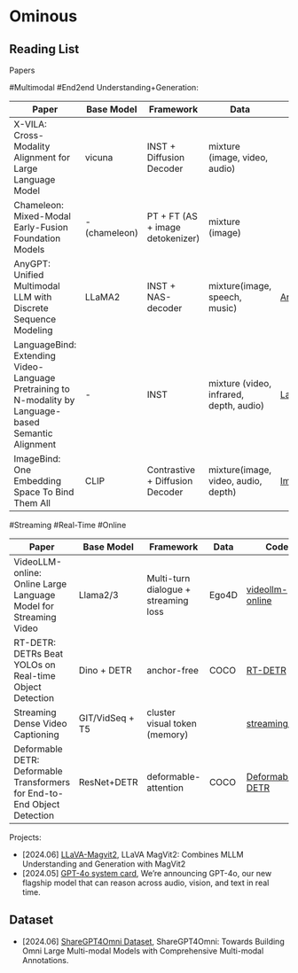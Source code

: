 # Ominous


## Reading List

Papers 

#Multimodal #End2end Understanding+Generation:

| Paper                                                                                                                     | Base Model       | Framework                        | Data                                                                  | Code                                                                                                     | Publication         | Preprint                                                               | Affiliation     |
| ------------------------------------------------------------------------------------------------------------------------- | ------------------------- | -------------------------------- | --------------------------------------------------------------------- | -------------------------------------------------------------------------------------------------------- | ------------------- | ---------------------------------------------------------------------- | --------------- |
|          X-VILA: Cross-Modality Alignment for Large Language Model                          |    vicuna                       |         INST + Diffusion Decoder                         |     mixture (image, video, audio)                                                                 |                                                                                                  |                     | [2405.19335](https://arxiv.org/abs/2405.19335)                            | NVIDIA       |
|          Chameleon: Mixed-Modal Early-Fusion Foundation Models                          |    - (chameleon)                       |         PT + FT (AS + image detokenizer)                         |     mixture (image)                                                                 |                                                                                                  |                     | [2405.09818](https://arxiv.org/abs/2405.09818)                            | Meta       |
| AnyGPT: Unified Multimodal LLM with Discrete Sequence Modeling                                                                                                            | LLaMA2                          | INST + NAS-decoder                                       | mixture(image, speech, music)                                                                                                               | [AnyGPT](https://github.com/OpenMOSS/AnyGPT)                                                     |                                                 | [2402.12226](https://arxiv.org/abs/2402.12226)                                        | FDU               |
| LanguageBind: Extending Video-Language Pretraining to N-modality by Language-based Semantic Alignment                     | -                         | INST                               | mixture (video, infrared, depth, audio)                                                               | [LanguageBind](https://github.com/PKU-YuanGroup/LanguageBind)                                               | ICLR2024            | [2310.01852](https://arxiv.org/abs/2310.01852)                            | PKU             |
| ImageBind: One Embedding Space To Bind Them All                                                          | CLIP                              | Contrastive + Diffusion Decoder | mixture(image, video, audio, depth) | [ImageBind](https://github.com/facebookresearch/ImageBind)                                         |             | [2305.05665](https://arxiv.org/abs/2305.05665) | Meta            |


#Streaming #Real-Time #Online

| Paper                                                                                                                     | Base Model       | Framework                        | Data                                                                  | Code                                                                                                     | Publication         | Preprint                                                               | Affiliation     |
| ------------------------------------------------------------------------------------------------------------------------- | ------------------------- | -------------------------------- | --------------------------------------------------------------------- | -------------------------------------------------------------------------------------------------------- | ------------------- | ---------------------------------------------------------------------- | --------------- |
| VideoLLM-online: Online Large Language Model for Streaming Video                                                                  | Llama2/3                | Multi-turn dialogue + streaming loss                           |                       Ego4D                                          |        [videollm-online](https://github.com/showlab/videollm-online)                                                 |                     | [2406.11816](https://arxiv.org/abs/2406.11816)  |NUS       |
| RT-DETR: DETRs Beat YOLOs on Real-time Object Detection                                                                  | Dino + DETR              | anchor-free                           |                       COCO                                          |        [RT-DETR](https://github.com/lyuwenyu/RT-DETR)                                                 |                     | [2304.08069](https://arxiv.org/abs/2304.08069)  |    Baidu   |
| Streaming Dense Video Captioning                                                                  | GIT/VidSeq + T5              | cluster visual token (memory)                           |                                                                 |        [streaming_dvc](https://github.com/google-research/scenic/tree/main/scenic/projects/streaming_dvc)                                                 |               CVPR2024      | [2304.08069](https://arxiv.org/abs/2404.01297)  |    Google   |
|  Deformable DETR: Deformable Transformers for End-to-End Object Detection                                                                  | ResNet+DETR               | deformable-attention                           |                       COCO                                          |        [Deformable-DETR](https://github.com/fundamentalvision/Deformable-DETR)                                                 |       ICLR2021              | [2010.04159](https://arxiv.org/abs/2010.04159)  |    SenseTime   |

Projects:

- [2024.06] [LLaVA-Magvit2](https://github.com/lucasjinreal/LLaVA-Magvit2), LLaVA MagVit2: Combines MLLM Understanding and Generation with MagVit2
- [2024.05] [GPT-4o system card](https://openai.com/index/hello-gpt-4o/), We’re announcing GPT-4o, our new flagship model that can reason across audio, vision, and text in real time.

## Dataset

- [2024.06] [ShareGPT4Omni Dataset](https://sharegpt4omni.github.io/), ShareGPT4Omni: Towards Building Omni Large Multi-modal Models with Comprehensive Multi-modal Annotations.